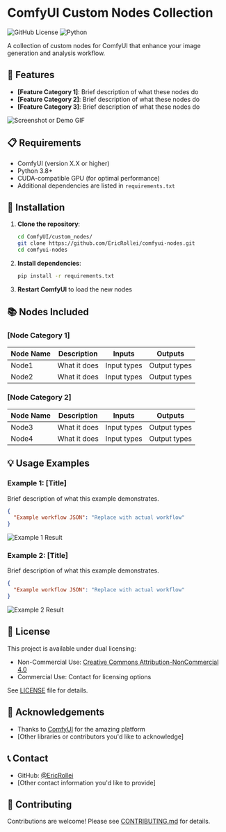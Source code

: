 # ComfyUI Custom Nodes Collection

![GitHub License](https://img.shields.io/github/license/EricRollei/comfyui-nodes)
![Python](https://img.shields.io/badge/python-3.8%2B-blue)

A collection of custom nodes for ComfyUI that enhance your image generation and analysis workflow.

## 🌟 Features

* **[Feature Category 1]**: Brief description of what these nodes do
* **[Feature Category 2]**: Brief description of what these nodes do
* **[Feature Category 3]**: Brief description of what these nodes do

![Screenshot or Demo GIF](https://via.placeholder.com/800x400?text=Demo+Screenshot)

## 📋 Requirements

* ComfyUI (version X.X or higher)
* Python 3.8+
* CUDA-compatible GPU (for optimal performance)
* Additional dependencies are listed in `requirements.txt`

## 🚀 Installation

1. **Clone the repository**:
   ```bash
   cd ComfyUI/custom_nodes/
   git clone https://github.com/EricRollei/comfyui-nodes.git
   cd comfyui-nodes
   ```

2. **Install dependencies**:
   ```bash
   pip install -r requirements.txt
   ```

3. **Restart ComfyUI** to load the new nodes

## 📚 Nodes Included

### [Node Category 1]

| Node Name | Description | Inputs | Outputs |
|-----------|-------------|--------|---------|
| Node1     | What it does | Input types | Output types |
| Node2     | What it does | Input types | Output types |

### [Node Category 2]

| Node Name | Description | Inputs | Outputs |
|-----------|-------------|--------|---------|
| Node3     | What it does | Input types | Output types |
| Node4     | What it does | Input types | Output types |

## 💡 Usage Examples

### Example 1: [Title]
Brief description of what this example demonstrates.

```json
{
  "Example workflow JSON": "Replace with actual workflow"
}
```

![Example 1 Result](https://via.placeholder.com/400x200?text=Example+1+Result)

### Example 2: [Title]
Brief description of what this example demonstrates.

```json
{
  "Example workflow JSON": "Replace with actual workflow"
}
```

![Example 2 Result](https://via.placeholder.com/400x200?text=Example+2+Result)

## 📝 License

This project is available under dual licensing:

- Non-Commercial Use: [Creative Commons Attribution-NonCommercial 4.0](http://creativecommons.org/licenses/by-nc/4.0/)
- Commercial Use: Contact for licensing options

See [LICENSE](LICENSE) file for details.

## 👏 Acknowledgements

- Thanks to [ComfyUI](https://github.com/comfyanonymous/ComfyUI) for the amazing platform
- [Other libraries or contributors you'd like to acknowledge]

## 📞 Contact

- GitHub: [@EricRollei](https://github.com/EricRollei)
- [Other contact information you'd like to provide]

## 🤝 Contributing

Contributions are welcome! Please see [CONTRIBUTING.md](CONTRIBUTING.md) for details.
